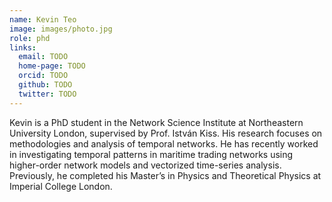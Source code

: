 ```yaml
---
name: Kevin Teo
image: images/photo.jpg
role: phd
links:
  email: TODO
  home-page: TODO
  orcid: TODO  
  github: TODO
  twitter: TODO
---
```


Kevin is a PhD student in the Network Science Institute at Northeastern University London, supervised by Prof. István Kiss. His research focuses on methodologies and analysis of temporal networks. He has recently worked in investigating temporal patterns in maritime trading networks using higher-order network models and vectorized time-series analysis. Previously, he completed his Master’s in Physics and Theoretical Physics at Imperial College London.
